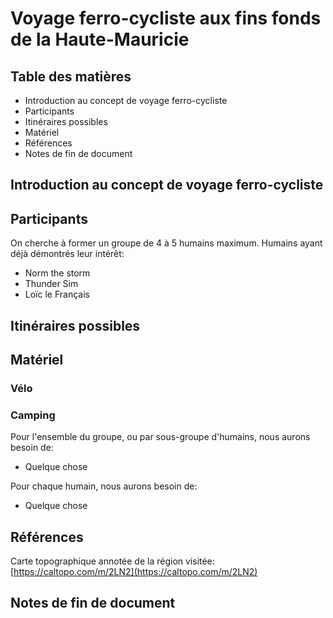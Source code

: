 # Voyage ferro-cycliste aux fins fonds de la Haute-Mauricie

## Table des matières

* Introduction au concept de voyage ferro-cycliste
* Participants
* Itinéraires possibles
* Matériel
* Références
* Notes de fin de document

## Introduction au concept de voyage ferro-cycliste

  

## Participants

On cherche à former un groupe de 4 à 5 humains maximum. Humains ayant déjà démontrés leur intérêt:

* Norm the storm
* Thunder Sim
* Loïc le Français


## Itinéraires possibles

## Matériel

### Vélo

### Camping

Pour l'ensemble du groupe, ou par sous-groupe d'humains, nous aurons besoin de:

-   Quelque chose

Pour chaque humain, nous aurons besoin de:

-   Quelque chose

## Références

Carte topographique annotée de la région visitée: [https://caltopo.com/m/2LN2](https://caltopo.com/m/2LN2)

## Notes de fin de document
<!--stackedit_data:
eyJoaXN0b3J5IjpbLTExNzgzMzg0ODhdfQ==
-->